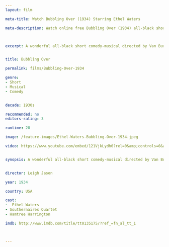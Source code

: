 ```yaml
---
layout: film

meta-title: Watch Bubbling Over (1934) Starring Ethel Waters

meta-description: Watch online free Bubbling Over (1934) all-black short comedy-musical movie. Watch classic musical movies at La Filmothèque.



excerpt: A wonderful all-black short comedy-musical directed by Van Buren. Featuring Ethel Waters with songs such as"Taking Your Time" and "Darkies Don't Dream".


title: Bubbling Over

permalink: films/Bubbling-Over-1934

genre:
- Short
- Musical
- Comedy


decade: 1930s

recommended: no
editors-rating: 3

runtime: 20

image: /feature-images/Ethel-Waters-Bubbling-Over-1934.jpeg

video: https://www.youtube.com/embed/121VjkLydh0?rel=0&amp;controls=0&amp;showinfo=0


synopsis: A wonderful all-black short comedy-musical directed by Van Buren. Featuring Ethel Waters with songs such as"Taking Your Time" and "Darkies Don't Dream".


director: Leigh Jason

year: 1934

country: USA

cast:
-  Ethel Waters
- Southernaires Quartet
- Hamtree Harrington

imdb: http://www.imdb.com/title/tt0135175/?ref_=fn_al_tt_1



---
```

